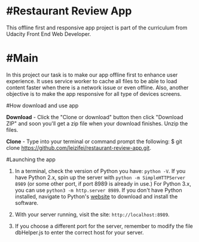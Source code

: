 #Restaurant Review App
===============================

This offline first and responsive app project is part of the curriculum from Udacity Front End Web Developer.

#Main
===============================

In this project our task is to make our app offline first to enhance user experience. It uses service worker to cache all files to be able to load content faster when there is a network issue or even offline. Also, another objective is to make the app responsive for all type of devices screens.


#How download and use app

**Download** -  Click the "Clone or download" button then click "Download ZIP" and soon you'll get a zip file when your download finishes. Unzip the files.

**Clone** - Type into your terminal or command prompt the following: $ git clone https://github.com/leizifei/restaurant-review-app.git. 


#Launching the app

1. In a terminal, check the version of Python you have: `python -V`. If you have Python 2.x, spin up the server with `python -m SimpleHTTPServer 8989` (or some other port, if port 8989 is already in use.) For Python 3.x, you can use `python3 -m http.server 8989`. If you don't have Python installed, navigate to Python's [website](https://www.python.org/) to download and install the software.

2. With your server running, visit the site: `http://localhost:8989`.

3. If you choose a different port for the server, remember to modify the file dbHelper.js to enter the correct host for your server.
